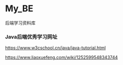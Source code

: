 # My_BE
后端学习资料库

### Java后端优秀学习网址

https://www.w3cschool.cn/java/java-tutorial.html

https://www.liaoxuefeng.com/wiki/1252599548343744
